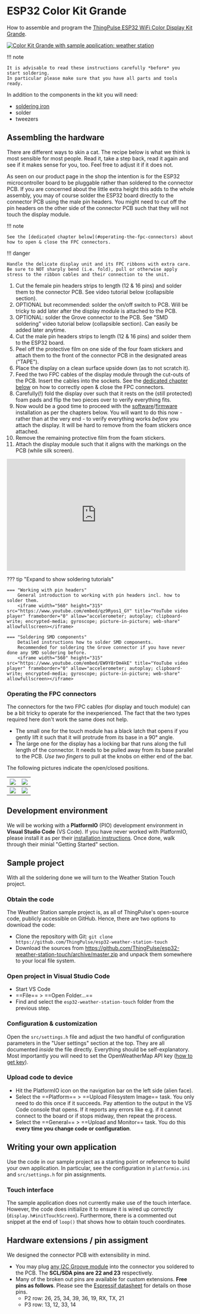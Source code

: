 # ESP32 Color Kit Grande



How to assemble and program the [ThingPulse ESP32 WiFi Color Display Kit Grande](https://thingpulse.com/product/esp32-wifi-color-display-kit-grande/).

[![Color Kit Grande with sample application: weather station](https://thingpulse.com/wp-content/uploads/2022/10/ThingPulse-Color-Kit-Grand-with-sample-application.jpg)](https://thingpulse.com/product/esp32-wifi-color-display-kit-grande/)

!!! note

    It is advisable to read these instructions carefully *before* you start soldering.
    In particular please make sure that you have all parts and tools ready.

In addition to the components in the kit you will need:

- [soldering iron](https://thingpulse.com/go/soldering-iron/)
- solder
- tweezers

## Assembling the hardware

There are different ways to skin a cat.
The recipe below is what we think is most sensible for most people.
Read it, take a step back, read it again and see if it makes sense for you, too.
Feel free to adjust it if it does not.

As seen on our product page in the shop the intention is for the ESP32 microcontroller board to be pluggable rather than soldered to the connector PCB.
If you are concerned about the little extra height this adds to the whole assembly, you may of course solder the ESP32 board directly to the connector PCB using the male pin headers.
You might need to cut off the pin headers on the other side of the connector PCB such that they will not touch the display module.

!!! note

    See the [dedicated chapter below](#operating-the-fpc-connectors) about how to open & close the FPC connectors.

!!! danger

    Handle the delicate display unit and its FPC ribbons with extra care.
    Be sure to NOT sharply bend (i.e. fold), pull or otherwise apply stress to the ribbon cables and their connection to the unit.

1. Cut the female pin headers strips to length (12 & 16 pins) and solder them to the connector PCB.
See video tutorial below (collapsible section).
2. OPTIONAL but recommended: solder the on/off switch to PCB.
Will be tricky to add later after the display module is attached to the PCB.
3. OPTIONAL: solder the Grove connector to the PCB.
See "SMD soldering" video tutorial below (collapsible section).
Can easily be added later anytime.
4. Cut the male pin headers strips to length (12 & 16 pins) and solder them to the ESP32 board.
5. Peel off the protective film on one side of the four foam stickers and attach them to the front of the connector PCB in the designated areas ("TAPE").
6. Place the display on a clean surface upside down (as to not scratch it).
7. Feed the two FPC cables of the display module through the cut-outs of the PCB.
Insert the cables into the sockets.
See the [dedicated chapter below](#operating-the-fpc-connectors) on how to correctly open & close the FPC connectors.
8. Carefully(!) fold the display over such that it rests on the (still protected) foam pads and flip the two pieces over to verify everything fits.
9. Now would be a good time to proceed with the [software](#development-environment)/[firmware](#sample-project) installation as per the chapters below.
You will want to do this now - rather than at the very end - to verify everything works *before* you attach the display.
It will be hard to remove from the foam stickers once attached.
10. Remove the remaining protective film from the foam stickers.
11. Attach the display module such that it aligns with the markings on the PCB (while silk screen).

<iframe width="480" height="300" src="https://www.youtube.com/embed/AL6-BsUyV6k" title="YouTube video player" frameborder="0" allow="accelerometer; autoplay; clipboard-write; encrypted-media; gyroscope; picture-in-picture; web-share" allowfullscreen></iframe>

??? tip "Expand to show soldering tutorials"

    === "Working with pin headers"
        General introduction to working with pin headers incl. how to solder them.
        <iframe width="560" height="315" src="https://www.youtube.com/embed/qz9Ryos1_GY" title="YouTube video player" frameborder="0" allow="accelerometer; autoplay; clipboard-write; encrypted-media; gyroscope; picture-in-picture; web-share" allowfullscreen></iframe>

    === "Soldering SMD components"
        Detailed instructions how to solder SMD components.
        Recommended for soldering the Grove connector if you have never done any SMD soldering before.
        <iframe width="560" height="315" src="https://www.youtube.com/embed/EW9Y8rDm4kE" title="YouTube video player" frameborder="0" allow="accelerometer; autoplay; clipboard-write; encrypted-media; gyroscope; picture-in-picture; web-share" allowfullscreen></iframe>

### Operating the FPC connectors

The connectors for the two FPC cables (for display and touch module) can be a bit tricky to operate for the inexperienced.
The fact that the two types required here don't work the same does not help.

- The small one for the touch module has a black latch that opens if you gently lift it such that it will protrude from its base in a 90° angle.
- The large one for the display has a locking bar that runs along the full length of the connector.
It needs to be pulled away from its base parallel to the PCB.
*Use two fingers* to pull at the knobs on either end of the bar.

The following pictures indicate the open/closed positions.

| [![](../img/guides/color-kit-grande/FPC-connectors-open-empty.jpg)](../img/guides/color-kit-grande/FPC-connectors-open-empty.jpg) | [![](../img/guides/color-kit-grande/FPC-connectors-closed-empty.jpg)](../img/guides/color-kit-grande/FPC-connectors-closed-empty.jpg) |
|-----------------------------------------------------------------------------------------------------------------------------------|---------------------------------------------------------------------------------------------------------------------------------------|
| [![](../img/guides/color-kit-grande/FPC-connectors-open.jpg)](../img/guides/color-kit-grande/FPC-connectors-open.jpg)             | [![](../img/guides/color-kit-grande/FPC-connectors-closed.jpg)](../img/guides/color-kit-grande/FPC-connectors-closed.jpg)             |

## Development environment
We will be working with a **PlatformIO** (PIO) development environment in **Visual Studio Code** (VS Code).
If you have never worked with PlatformIO, please install it as per their [installation instructions](https://platformio.org/install/ide?install=vscode).
Once done, walk through their minial "Getting Started" section.

## Sample project

With all the soldering done we will turn to the Weather Station Touch project.

### Obtain the code

The Weather Station sample project is, as all of ThingPulse's open-source code, publicly accessible on GitHub.
Hence, there are two options to download the code:

- Clone the repository with Git: `git clone https://github.com/ThingPulse/esp32-weather-station-touch`
- Download the sources from https://github.com/ThingPulse/esp32-weather-station-touch/archive/master.zip and unpack
  them somewhere to your local file system.

### Open project in Visual Studio Code

- Start VS Code
- ==File== > ==Open Folder...==
- Find and select the `esp32-weather-station-touch` folder from the previous step.

### Configuration & customization

Open the `src/settings.h` file and adjust the two handful of configuration parameters in the "User settings" section at the top.
They are all documented _inside_ the file directly.
Everything should be self-explanatory.
Most importantly you will need to set the OpenWeatherMap API key ([how to get key](../how-tos/openweathermap-key.md)).

### Upload code to device

- Hit the PlatformIO icon on the navigation bar on the left side (alien face).
- Select the ==Platform== > ==Upload Filesystem Image== task.
You only need to do this once if it succeeds.
Pay attention to the output in the VS Code console that opens.
If it reports any errors like e.g. if it cannot connect to the board or if stops midway, then repeat the process.
- Select the ==General== > ==Upload and Monitor== task.
You do this **every time you change code or configuration**.

## Writing your own application

Use the code in our sample project as a starting point or reference to build your own application.
In particular, see the configuration in `platformio.ini` and `src/settings.h` for pin assignments.

### Touch interface

The sample application does not currently make use of the touch interface.
However, the code does initialize it to ensure it is wired up correctly (`display.h#initTouchScreen`).
Furthermore, there is a commented out snippet at the end of `loop()` that shows how to obtain touch coordinates.

## Hardware extensions / pin assigment

We designed the connector PCB with extensibility in mind.

- You may plug [any I2C Groove module](https://wiki.seeedstudio.com/Grove_System/) into the connector you soldered to the PCB.
The **SCL/SDA pins are 22 and 23** respectively.
- Many of the broken out pins are available for custom extensions.
**Free pins as follows**.
Please see the [Espressif datasheet](https://www.espressif.com/sites/default/files/documentation/esp32-wrover-e_esp32-wrover-ie_datasheet_en.pdf#page=12) for details on those pins.
    - P2 row: 26, 25, 34, 39, 36, 19, RX, TX, 21
    - P3 row: 13, 12, 33, 14
